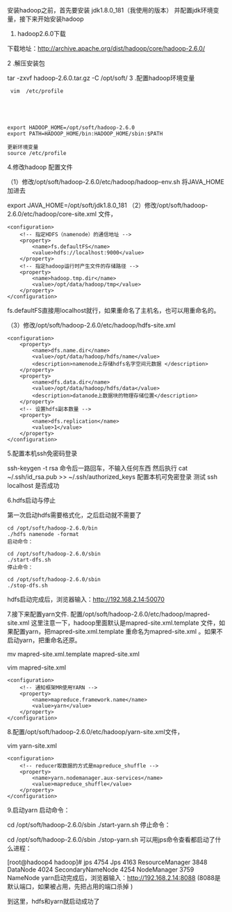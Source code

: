 安装hadoop之前，首先要安装 jdk1.8.0_181（我使用的版本） 并配置jdk环境变量，接下来开始安装hadoop

1. hadoop2.6.0下载

下载地址：http://archive.apache.org/dist/hadoop/core/hadoop-2.6.0/

2 .解压安装包

tar -zxvf hadoop-2.6.0.tar.gz -C /opt/soft/
3 .配置hadoop环境变量

     vim  /etc/profile





    export HADOOP_HOME=/opt/soft/hadoop-2.6.0
    export PATH=HADOOP_HOME/bin:HADOOP_HOME/sbin:$PATH
    
    更新环境变量
    source /etc/profile

4.修改hadoop 配置文件

 （1）修改/opt/soft/hadoop-2.6.0/etc/hadoop/hadoop-env.sh  将JAVA_HOME加进去

export JAVA_HOME=/opt/soft/jdk1.8.0_181
（2）修改/opt/soft/hadoop-2.6.0/etc/hadoop/core-site.xml 文件，

```
<configuration>
    <!-- 指定HDFS（namenode）的通信地址 -->
    <property>
        <name>fs.defaultFS</name>
        <value>hdfs://localhost:9000</value>
    </property>
    <!-- 指定hadoop运行时产生文件的存储路径 -->
    <property>
        <name>hadoop.tmp.dir</name>
        <value>/opt/data/hadoop/tmp</value>
    </property>
</configuration>
```

   fs.defaultFS直接用localhost就行，如果重命名了主机名，也可以用重命名的。

（3）修改/opt/soft/hadoop-2.6.0/etc/hadoop/hdfs-site.xml 



    <configuration>
        <property>
            <name>dfs.name.dir</name>
            <value>/opt/data/hadoop/hdfs/name</value>
            <description>namenode上存储hdfs名字空间元数据 </description> 
        </property>
        <property>
            <name>dfs.data.dir</name>
            <value>/opt/data/hadoop/hdfs/data</value>
            <description>datanode上数据块的物理存储位置</description>
        </property>
        <!-- 设置hdfs副本数量 -->
        <property>
            <name>dfs.replication</name>
            <value>1</value>
        </property>
    </configuration>

 


5.配置本机ssh免密码登录

ssh-keygen -t rsa  命令后一路回车，不输入任何东西
然后执行 cat ~/.ssh/id_rsa.pub  >>  ~/.ssh/authorized_keys  配置本机可免密登录
测试 ssh localhost 是否成功

6.hdfs启动与停止

  第一次启动hdfs需要格式化，之后启动就不需要了

```
cd /opt/soft/hadoop-2.6.0/bin
./hdfs namenode -format
启动命令：

cd /opt/soft/hadoop-2.6.0/sbin
./start-dfs.sh
停止命令：

cd /opt/soft/hadoop-2.6.0/sbin
./stop-dfs.sh
```

hdfs启动完成后，浏览器输入：http://192.168.2.14:50070 




7.接下来配置yarn文件. 配置/opt/soft/hadoop-2.6.0/etc/hadoop/mapred-site.xml   这里注意一下，hadoop里面默认是mapred-site.xml.template 文件，如果配置yarn，把mapred-site.xml.template   重命名为mapred-site.xml 。如果不启动yarn，把重命名还原。

 mv mapred-site.xml.template mapred-site.xml

 vim  mapred-site.xml

```
<configuration>
    <!-- 通知框架MR使用YARN -->
    <property>
        <name>mapreduce.framework.name</name>
        <value>yarn</value>
    </property>
</configuration>
```



8.配置/opt/soft/hadoop-2.6.0/etc/hadoop/yarn-site.xml文件，

 vim  yarn-site.xml

```
<configuration>
    <!-- reducer取数据的方式是mapreduce_shuffle -->
    <property>
        <name>yarn.nodemanager.aux-services</name>
        <value>mapreduce_shuffle</value>
    </property>
</configuration>
```

9.启动yarn
  启动命令：

cd /opt/soft/hadoop-2.6.0/sbin
./start-yarn.sh
  停止命令：

cd /opt/soft/hadoop-2.6.0/sbin
./stop-yarn.sh
  可以用jps命令查看都启动了什么进程：

[root@hadoop4 hadoop]# jps
4754 Jps
4163 ResourceManager
3848 DataNode
4024 SecondaryNameNode
4254 NodeManager
3759 NameNode
yarn启动完成后，浏览器输入：http://192.168.2.14:8088   (8088是默认端口，如果被占用，先把占用的端口杀掉 )




到这里，hdfs和yarn就启动成功了

